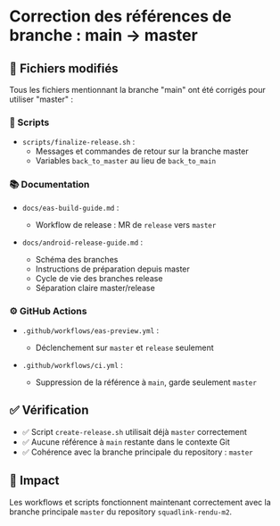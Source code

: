 # Correction des références de branche : main → master

## 📝 Fichiers modifiés

Tous les fichiers mentionnant la branche "main" ont été corrigés pour utiliser "master" :

### 🔧 Scripts
- `scripts/finalize-release.sh` : 
  - Messages et commandes de retour sur la branche master
  - Variables `back_to_master` au lieu de `back_to_main`

### 📚 Documentation
- `docs/eas-build-guide.md` :
  - Workflow de release : MR de `release` vers `master`
  
- `docs/android-release-guide.md` :
  - Schéma des branches
  - Instructions de préparation depuis master
  - Cycle de vie des branches release
  - Séparation claire master/release

### ⚙️ GitHub Actions
- `.github/workflows/eas-preview.yml` :
  - Déclenchement sur `master` et `release` seulement
  
- `.github/workflows/ci.yml` :
  - Suppression de la référence à `main`, garde seulement `master`

## ✅ Vérification

- ✅ Script `create-release.sh` utilisait déjà `master` correctement
- ✅ Aucune référence à `main` restante dans le contexte Git
- ✅ Cohérence avec la branche principale du repository : `master`

## 🚀 Impact

Les workflows et scripts fonctionnent maintenant correctement avec la branche principale `master` du repository `squadlink-rendu-m2`.
